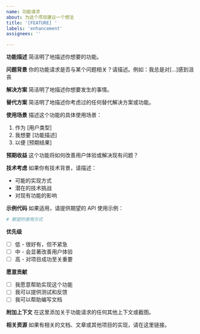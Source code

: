 ```yaml
---
name: 功能请求
about: 为这个项目建议一个想法
title: '[FEATURE] '
labels: 'enhancement'
assignees: ''

---
```


**功能描述**
简洁明了地描述你想要的功能。

**问题背景**
你的功能请求是否与某个问题相关？请描述。例如：我总是对[...]感到沮丧

**解决方案**
简洁明了地描述你想要发生的事情。

**替代方案**
简洁明了地描述你考虑过的任何替代解决方案或功能。

**使用场景**
描述这个功能的具体使用场景：
1. 作为 [用户类型]
2. 我想要 [功能描述]
3. 以便 [预期结果]

**预期收益**
这个功能将如何改善用户体验或解决现有问题？

**技术考虑**
如果你有技术背景，请描述：
- 可能的实现方式
- 潜在的技术挑战
- 对现有功能的影响

**示例代码**
如果适用，请提供期望的 API 使用示例：
```python
# 期望的使用方式
```

**优先级**
- [ ] 低 - 很好有，但不紧急
- [ ] 中 - 会显著改善用户体验
- [ ] 高 - 对项目成功至关重要

**愿意贡献**
- [ ] 我愿意帮助实现这个功能
- [ ] 我可以提供测试和反馈
- [ ] 我可以帮助编写文档

**附加上下文**
在这里添加关于功能请求的任何其他上下文或截图。

**相关资源**
如果有相关的文档、文章或其他项目的实现，请在这里链接。